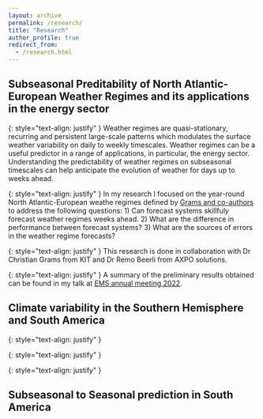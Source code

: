 ```yaml
---
layout: archive
permalink: /research/
title: "Research"
author_profile: true
redirect_from: 
  - /research.html
---
```

## Subseasonal Preditability of North Atlantic-European Weather Regimes and its applications in the energy sector

{: style="text-align: justify" }
Weather regimes are quasi-stationary, recurring and persistent large-scale patterns which modulates the surface weather variability on daily to weekly timescales. Weather regimes can be a useful predictor in a range of applications, in particular, the energy sector. Understanding the predictability of weather regimes on subseasonal timescales can help anticipate the evolution of weather for days up to weeks ahead.

{: style="text-align: justify" }
In my research I focused on the year-round North Atlantic-European weathe regimes defined by [Grams and co-authors](https://www.nature.com/articles/nclimate3338) to address the following questions: 1) Can forecast systems skillfuly forecast weather regimes weeks ahead. 2) What are the difference in performance between forecast systems? 3) What are the sources of errors in the weather regime forecasts?

 
{: style="text-align: justify" }
This research is done in collaboration with Dr Christian Grams from KIT and Dr Remo Beerli from AXPO solutions.

{: style="text-align: justify" }
A summary of the preliminary results obtained can be found in my talk at [EMS annual meeting 2022](https://meetingorganizer.copernicus.org/EMS2022/EMS2022-156.html).


## Climate variability in the Southern Hemisphere and South America

{: style="text-align: justify" }

{: style="text-align: justify" }

{: style="text-align: justify" }

## Subseasonal to Seasonal prediction in South America


